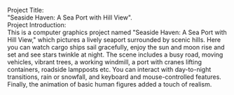 Project Title: <br>
"Seaside Haven: A Sea Port with Hill View". <br>
Project Introduction: <br>
This is a computer graphics project named "Seaside Haven: A Sea Port with Hill View," which 
pictures a lively seaport surrounded by scenic hills. Here you can watch cargo ships sail gracefully, 
enjoy the sun and moon rise and set and see stars twinkle at night. The scene includes a busy road, 
moving vehicles, vibrant trees, a working windmill, a port with cranes lifting containers, roadside 
lampposts etc. You can interact with day-to-night transitions, rain or snowfall, and keyboard and 
mouse-controlled features. Finally, the animation of basic human figures added a touch of realism. 
